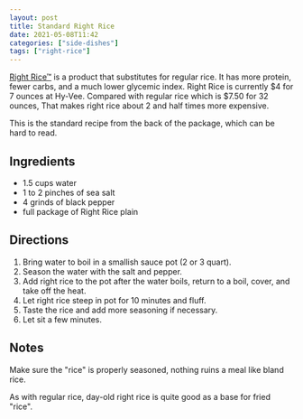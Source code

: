 ```yaml
---
layout: post
title: Standard Right Rice
date: 2021-05-08T11:42
categories: ["side-dishes"]
tags: ["right-rice"]
---
```

[Right Rice™](https://rightrice.com/) is a product that substitutes for regular rice. It has more protein, fewer carbs, and a much lower glycemic index. Right Rice is currently $4 for 7 ounces at Hy-Vee. Compared with regular rice which is $7.50 for 32 ounces, That makes right rice about 2 and half times more expensive.

This is the standard recipe from the back of the package, which can be hard to read.

## Ingredients

- 1.5 cups water
- 1 to 2 pinches of sea salt
- 4 grinds of black pepper
- full package of Right Rice plain
	
## Directions

1. Bring water to boil in a smallish sauce pot (2 or 3 quart).
2. Season the water with the salt and pepper.
3. Add right rice to the pot after the water boils, return to a boil, cover, and take off the heat.
4. Let right rice steep in pot for 10 minutes and fluff.
5. Taste the rice and add more seasoning if necessary.
6. Let sit a few minutes.

## Notes

Make sure the "rice" is properly seasoned, nothing ruins a meal like bland rice.

As with regular rice, day-old right rice is quite good as a base for fried "rice".

